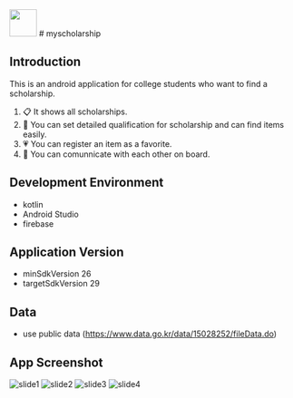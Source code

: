 <img src="https://user-images.githubusercontent.com/54172475/94280975-06541e80-ff89-11ea-80c2-7c17459dd067.png" width="48">
# myscholarship

## Introduction
This is an android application for college students who want to find a scholarship.
1. :clipboard: It shows all scholarships.
2. :mag_right: You can set detailed qualification for scholarship and can find items easily.
3. :heartpulse: You can register an item as a favorite.
3. :couple: You can comunnicate with each other on board.

## Development Environment
- kotlin
- Android Studio
- firebase

## Application Version
- minSdkVersion 26
- targetSdkVersion 29

## Data
- use public data (https://www.data.go.kr/data/15028252/fileData.do)

## App Screenshot
![slide1](https://user-images.githubusercontent.com/54172475/94286206-a6ad4180-ff8f-11ea-9420-515a4bc60ca8.png)
![slide2](https://user-images.githubusercontent.com/54172475/94286210-a7de6e80-ff8f-11ea-9dae-aae0499a3c64.PNG)
![slide3](https://user-images.githubusercontent.com/54172475/94286212-a8770500-ff8f-11ea-92f5-db7ae395a12d.PNG)
![slide4](https://user-images.githubusercontent.com/54172475/94286213-a90f9b80-ff8f-11ea-97c1-86a7ecd47ffc.PNG)
